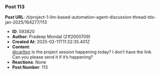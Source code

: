 ### Post 113
**Post URL**: /t/project-1-llm-based-automation-agent-discussion-thread-tds-jan-2025/164277/113
- **ID**: 593820
- **Author**: Pradeep Mondal (21f2000709)
- **Created At**: 2025-02-11T11:32:35.401Z
- **Content**:  
  <a class="mention" href="/u/carlton">@carlton</a> Is the project session happening today? I don’t have the link. Can you please send it if it’s happening?
- **Reactions**: None
- **Post Number**: 113

